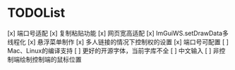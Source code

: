 # TODOList

[x] 端口号适配
[x] 复制粘贴功能
[x] 网页宽高适配
[x] ImGuiWS.setDrawData多线程化
[x] 悬浮菜单制作
[x] 多人链接的情况下控制权的设置
[x] 端口号可配置
[ ] Mac、Linux的编译支持
[ ] 更好的开源字体，当前字库不全
[ ] 中文输入
[ ] 非控制端绘制控制端的鼠标位置
